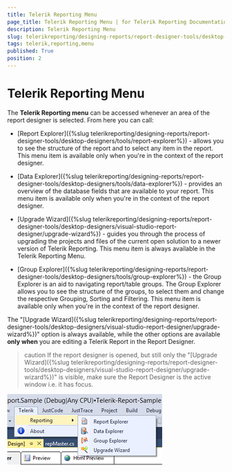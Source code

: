 ```yaml
---
title: Telerik Reporting Menu
page_title: Telerik Reporting Menu | for Telerik Reporting Documentation
description: Telerik Reporting Menu
slug: telerikreporting/designing-reports/report-designer-tools/desktop-designers/visual-studio-report-designer/telerik-reporting-menu
tags: telerik,reporting,menu
published: True
position: 2
---
```


# Telerik Reporting Menu



The __Telerik Reporting menu__ can be accessed whenever an area of the report designer is selected. From here you can call:
      

* [Report Explorer]({%slug telerikreporting/designing-reports/report-designer-tools/desktop-designers/tools/report-explorer%}) - allows you to see the structure of the report and to select any item in the report. This menu item is available only when you're in the context of the report designer.
          

* [Data Explorer]({%slug telerikreporting/designing-reports/report-designer-tools/desktop-designers/tools/data-explorer%}) - provides an overview of the database fields that are available to your report. This menu item is available only when you're in the context of the report designer.
          

* [Upgrade Wizard]({%slug telerikreporting/designing-reports/report-designer-tools/desktop-designers/visual-studio-report-designer/upgrade-wizard%}) - guides you through the process of upgrading the projects and files of the current open solution to a newer version of Telerik Reporting. This menu item is always available in the Telerik Reporting Menu.
          

* [Group Explorer]({%slug telerikreporting/designing-reports/report-designer-tools/desktop-designers/tools/group-explorer%}) - the Group Explorer is an aid to navigating report/table groups. The Group Explorer allows you to see the structure of the groups, to select them and change the respective Grouping, Sorting and Filtering. This menu item is available only when you're in the context of the report designer.
          

The "[Upgrade Wizard]({%slug telerikreporting/designing-reports/report-designer-tools/desktop-designers/visual-studio-report-designer/upgrade-wizard%})" option is always available, while the other options are available __only when__ you are editing a Telerik Report in the Report Designer.
      

>caution If the report designer is opened, but still only the "[Upgrade Wizard]({%slug telerikreporting/designing-reports/report-designer-tools/desktop-designers/visual-studio-report-designer/upgrade-wizard%})" is visible, make sure the Report Designer is the active window i.e. it has focus.        


  
  ![TelerikVSMenu](images/TelerikVSMenu.png)
